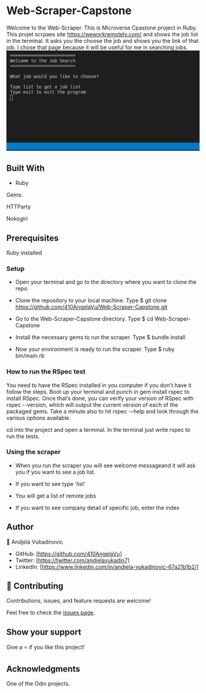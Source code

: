# Web-Scraper-Capstone
Welcome to the Web-Scraper. This is Microverse Cpastone project in Ruby. This projet scrpaes site https://weworkremotely.com/ and shows the job list in the terminal. It asks you the choose the job and shows you the link of that job. I chose that page because it will be useful for me in searching jobs.
![screenshot](./images/scraper.png)

## Built With

- Ruby

Gems:

HTTParty

Nokogiri

## Prerequisites

Ruby installed

### Setup
* Open your terminal and go to the directory where you want to clone the repo.

* Clone the repository to your local machine. Type $ git clone https://github.com/410AngelaVu/Web-Scraper-Capstone.git

* Go to the Web-Scraper-Capstone directory. Type $ cd Web-Scraper-Capstone

* Install the necessary gems to run the scraper. Type $ bundle install

* Now your environment is ready to run the scraper. Type $ ruby bin/main.rb



### How to run the RSpec test
You need to have the RSpec installed in you computer if you don't have it follow the steps.
Boot up your terminal and punch in gem install rspec to install RSpec. Once that’s done, you can verify your version of RSpec with rspec --version, which will output the current version of each of the packaged gems. Take a minute also to hit rspec --help and look through the various options available.

cd into the project and open a terminal.
In the terminal just write rspec to run the tests.

### Using the scraper
* When you run the scraper you will see welcome messageand it will ask you if you want to see a job list.

* If you want to see type 'list'

* You will get a list of remote jobs

* If you want to see company detail of specific job, enter the index

## Author

👤 Andjela Vukadinovic 

- GitHub: [https://github.com/410AngelaVu]
- Twitter: [https://twitter.com/andjelavukadin7]
- LinkedIn: [https://www.linkedin.com/in/andjela-vukadinovic-67a21b1b2/]


## 🤝 Contributing

Contributions, issues, and feature requests are welcome!

Feel free to check the [issues page]().

## Show your support

Give a ⭐️ if you like this project!

## Acknowledgments

One of the Odin projects.
